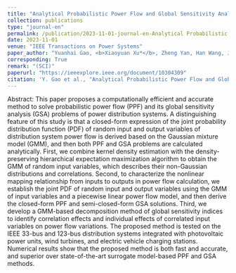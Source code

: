 ```yaml
---
title: "Analytical Probabilistic Power Flow and Global Sensitivity Analysis of Distribution Systems Based on Gaussian Mixture Model of Input-Output Variables"
collection: publications
type: "journal-en"
permalink: /publication/2023-11-01-journal-en-Analytical Probabilistic Power Flow and Global Sensitivity Analysis of Distribution Systems Based on Gaussian Mixture Model of Input-Output Variables
date: 2023-11-01
venue: "IEEE Transactions on Power Systems"
paper_author: "Yuanhai Gao, <b>Xiaoyuan Xu*</b>, Zheng Yan, Han Wang, Jian Ping, Bo Yang, Xinping Guan"
corresponding: True
remark: "(SCI)"
paperurl: "https://ieeexplore.ieee.org/document/10304309"
citation: 'Y. Gao et al., "Analytical Probabilistic Power Flow and Global Sensitivity Analysis of Distribution Systems Based on Gaussian Mixture Model of Input-Output Variables," <i>IEEE Transactions on Power Systems</i>, vol. 39, no. 3, pp. 5283-5296, May 2024.'
---
```


Abstract:
This paper proposes a computationally efficient and accurate method to solve probabilistic power flow (PPF) and its global sensitivity analysis (GSA) problems of power distribution systems. A distinguishing feature of this study is that a closed-form expression of the joint probability distribution function (PDF) of random input and output variables of distribution system power flow is derived based on the Gaussian mixture model (GMM), and then both PPF and GSA problems are calculated analytically. First, we combine kernel density estimation with the density-preserving hierarchical expectation maximization algorithm to obtain the GMM of random input variables, which describes their non-Gaussian distributions and correlations. Second, to characterize the nonlinear mapping relationship from inputs to outputs in power flow calculation, we establish the joint PDF of random input and output variables using the GMM of input variables and a piecewise linear power flow model, and then derive the closed-form PPF and semi-closed-form GSA solutions. Third, we develop a GMM-based decomposition method of global sensitivity indices to identify correlation effects and individual effects of correlated input variables on power flow variations. The proposed method is tested on the IEEE 33-bus and 123-bus distribution systems integrated with photovoltaic power units, wind turbines, and electric vehicle charging stations. Numerical results show that the proposed method is both fast and accurate, and superior over state-of-the-art surrogate model-based PPF and GSA methods.